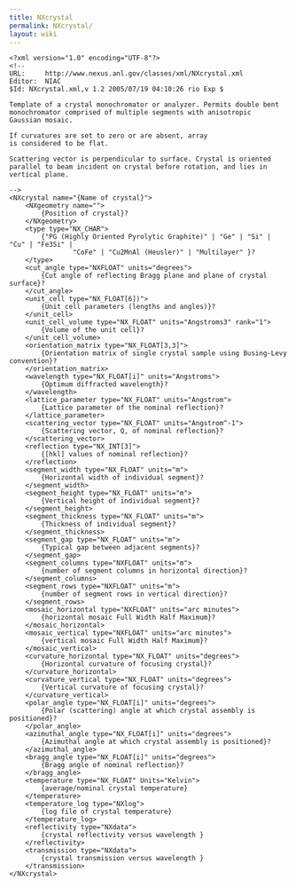```yaml
---
title: NXcrystal
permalink: NXcrystal/
layout: wiki
---
```


    <?xml version="1.0" encoding="UTF-8"?>
    <!--
    URL:     http://www.nexus.anl.gov/classes/xml/NXcrystal.xml
    Editor:  NIAC
    $Id: NXcrystal.xml,v 1.2 2005/07/19 04:10:26 rio Exp $

    Template of a crystal monochromator or analyzer. Permits double bent
    monochromator comprised of multiple segments with anisotropic 
    Gaussian mosaic.

    If curvatures are set to zero or are absent, array 
    is considered to be flat.

    Scattering vector is perpendicular to surface. Crystal is oriented
    parallel to beam incident on crystal before rotation, and lies in
    vertical plane.

    -->
    <NXcrystal name="{Name of crystal}">
        <NXgeometry name="">
            {Position of crystal}?
        </NXgeometry>
        <type type="NX_CHAR">
            {"PG (Highly Oriented Pyrolytic Graphite)" | "Ge" | "Si" | "Cu" | "Fe3Si" | 
                    "CoFe" | "Cu2MnAl (Heusler)" | "Multilayer" }?
        </type>
        <cut_angle type="NXFLOAT" units="degrees">
            {Cut angle of reflecting Bragg plane and plane of crystal surface}?
        </cut_angle>
        <unit_cell type="NX_FLOAT[6])">
            {Unit cell parameters (lengths and angles)}?
        </unit_cell>
        <unit_cell_volume type="NX_FLOAT" units="Angstroms3" rank="1">
            {Volume of the unit cell}?
        </unit_cell_volume>
        <orientation_matrix type="NX_FLOAT[3,3]">
            {Orientation matrix of single crystal sample using Busing-Levy convention}?
        </orientation_matrix>
        <wavelength type="NX_FLOAT[i]" units="Angstroms">
            {Optimum diffracted wavelength}?
        </wavelength>
        <lattice_parameter type="NX_FLOAT" units="Angstrom">
            {Lattice parameter of the nominal reflection}?
        </lattice_parameter>
        <scattering_vector type="NX_FLOAT" units="Angstrom^-1">
            {Scattering vector, Q, of nominal reflection}?
        </scattering_vector>
        <reflection type="NX_INT[3]">
            {[hkl] values of nominal reflection}?
        </reflection>
        <segment_width type="NX_FLOAT" units="m">
            {Horizontal width of individual segment}?
        </segment_width>
        <segment_height type="NX_FLOAT" units="m">
            {Vertical height of individual segment}?
        </segment_height>
        <segment_thickness type="NX_FLOAT" units="m">
            {Thickness of individual segment}?
        </segment_thickness>
        <segment_gap type="NX_FLOAT" units="m">
            {Typical gap between adjacent segments}?
        </segment_gap>
        <segment_columns type="NXFLOAT" units="m">
            {number of segment columns in horizontal direction}?
        </segment_columns>
        <segment_rows type="NXFLOAT" units="m">
            {number of segment rows in vertical direction}?
        </segment_rows>
        <mosaic_horizontal type="NXFLOAT" units="arc minutes">
            {horizontal mosaic Full Width Half Maximum}?
        </mosaic_horizontal>
        <mosaic_vertical type="NXFLOAT" units="arc minutes">
            {vertical mosaic Full Width Half Maximum}?
        </mosaic_vertical>
        <curvature_horizontal type="NX_FLOAT" units="degrees">
            {Horizontal curvature of focusing crystal}?
        </curvature_horizontal>
        <curvature_vertical type="NX_FLOAT" units="degrees">
            {Vertical curvature of focusing crystal}?
        </curvature_vertical>
        <polar_angle type="NX_FLOAT[i]" units="degrees">
            {Polar (scattering) angle at which crystal assembly is positioned}?
        </polar_angle>
        <azimuthal_angle type="NX_FLOAT[i]" units="degrees">
            {Azimuthal angle at which crystal assembly is positioned}?
        </azimuthal_angle>
        <bragg_angle type="NX_FLOAT[i]" units="degrees">
            {Bragg angle of nominal reflection}?
        </bragg_angle>
        <temperature type="NX_FLOAT" Units="Kelvin">
            {average/nominal crystal temperature}
        </temperature>
        <temperature_log type="NXlog">
            {log file of crystal temperature}
        </temperature_log>
        <reflectivity type="NXdata">
            {crystal reflectivity versus wavelength }
        </reflectivity>
        <transmission type="NXdata">
            {crystal transmission versus wavelength }
        </transmission>
    </NXcrystal>
